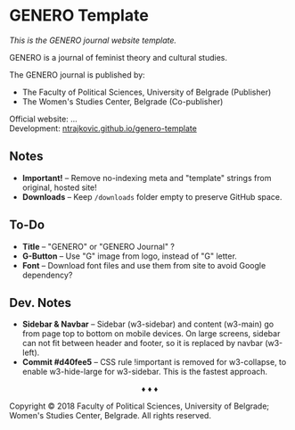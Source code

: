 # GENERO Template

_This is the GENERO journal website template._

GENERO is a journal of feminist theory and cultural studies.

The GENERO journal is published by:

* The Faculty of Political Sciences, University of Belgrade (Publisher)
* The Women's Studies Center, Belgrade (Co-publisher)

Official website: ...  
Development: [ntrajkovic.github.io/genero-template](https://ntrajkovic.github.io/genero-template)

## Notes

* **Important!** &ndash; Remove no-indexing meta and "template" strings from original, hosted site!
* **Downloads** &ndash; Keep `/downloads` folder empty to preserve GitHub space.

## To-Do

* **Title** &ndash; "GENERO" or "GENERO Journal" ?
* **G-Button** &ndash; Use "G" image from logo, instead of "G" letter.
* **Font** &ndash; Download font files and use them from site to avoid Google dependency?

## Dev. Notes

* **Sidebar & Navbar** &ndash; Sidebar (w3-sidebar) and content (w3-main) go from page top to bottom on mobile devices. On large screens, sidebar can not fit between header and footer, so it is replaced by navbar (w3-left).
* **Commit #d40fee5** &ndash; CSS rule !important is removed for w3-collapse, to enable w3-hide-large for w3-sidebar. This is the fastest approach.

<center>&diams; &diams; &diams;</center>

Copyright &copy; 2018 Faculty of Political Sciences, University of Belgrade; Women's Studies Center, Belgrade. All rights reserved.
